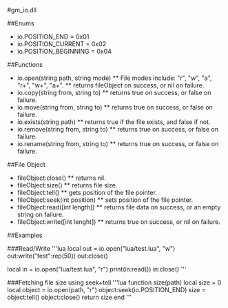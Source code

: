 #gm_io.dll

##Enums
* io.POSITION_END = 0x01
* io.POSITION_CURRENT = 0x02
* io.POSITION_BEGINNING = 0x04

##Functions
* io.open(string path, string mode)
** File modes include: "r", "w", "a", "r+", "w+", "a+".
** returns fileObject on success, or nil on failure.
* io.copy(string from, string to)
** returns true on success, or false on failure.
* io.move(string from, string to)
** returns true on success, or false on failure.
* io.exists(string path)
** returns true if the file exists, and false if not.
* io.remove(string from, string to)
** returns true on success, or false on failure.
* io.rename(string from, string to)
** returns true on success, or false on failure.

##File Object
* fileObject:close()
** returns nil.
* fileObject:size()
** returns file size.
* fileObject:tell()
** gets position of the file pointer.
* fileObject:seek(int position)
** sets position of the file pointer.
* fileObject:read([int length])
** returns file data on success, or an empty string on failure.
* fileObject:write([int  lenght])
** returns true on success, or nil on failure.

##Examples

###Read/Write
'''lua
local out = io.open("lua/test.lua", "w")
out:write("test":rep(50))
out:close()

local in = io.open("lua/test.lua", "r")
print(in:read())
in:close()
'''

###Fetching file size using seek+tell
'''lua
function size(path)
  local size = 0
  local object = io.open(path, "r")
  object:seek(io.POSITION_END)
  size = object:tell()
  object:close()
  return size
end
'''